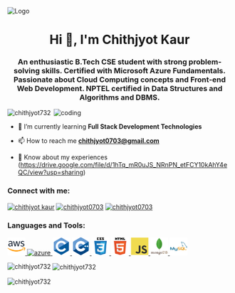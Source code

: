 ![Logo](https://github.com/chithjyot732/chithjyot732/blob/main/MYBANNER.png)

<h1 align="center">Hi 👋, I'm Chithjyot Kaur</h1>
<h3 align="center">An enthusiastic B.Tech CSE student with strong problem-solving skills. Certified with Microsoft Azure Fundamentals. Passionate about Cloud Computing concepts and Front-end Web Development. NPTEL certified in Data Structures and Algorithms and DBMS.</h3>

<img align="right" alt="coding" width="400" src="https://camo.githubusercontent.com/374987f773148e46b1851b9e3bc4bf71b182562dd002620ef3e4263cb3997130/68747470733a2f2f6d69726f2e6d656469756d2e636f6d2f6d61782f3837352f312a7164415731546a434e353768316c6275757a766368672e676966">

<p align="left"> <img src="https://komarev.com/ghpvc/?username=chithjyot732&label=Profile%20views&color=0e75b6&style=flat" alt="chithjyot732" /> </p>

- 🔭 I’m currently learning **Full Stack Development Technologies**

- 📫 How to reach me **chithjyot0703@gmail.com**

- 📄 Know about my experiences (https://drive.google.com/file/d/1hTq_mR0uJS_NRnPN_etFCY10kAhY4eQC/view?usp=sharing)

<h3 align="left">Connect with me:</h3>
<p align="left">
<a href="https://linkedin.com/in/chithjyot kaur" target="blank"><img align="center" src="https://raw.githubusercontent.com/rahuldkjain/github-profile-readme-generator/master/src/images/icons/Social/linked-in-alt.svg" alt="chithjyot kaur" height="30" width="40" /></a>
<a href="https://www.hackerrank.com/chithjyot0703" target="blank"><img align="center" src="https://raw.githubusercontent.com/rahuldkjain/github-profile-readme-generator/master/src/images/icons/Social/hackerrank.svg" alt="chithjyot0703" height="30" width="40" /></a>
<a href="https://auth.geeksforgeeks.org/user/chithjyot0703" target="blank"><img align="center" src="https://raw.githubusercontent.com/rahuldkjain/github-profile-readme-generator/master/src/images/icons/Social/geeks-for-geeks.svg" alt="chithjyot0703" height="30" width="40" /></a>
</p>

<h3 align="left">Languages and Tools:</h3>
<p align="left"> <a href="https://aws.amazon.com" target="_blank" rel="noreferrer"> <img src="https://raw.githubusercontent.com/devicons/devicon/master/icons/amazonwebservices/amazonwebservices-original-wordmark.svg" alt="aws" width="40" height="40"/> </a> <a href="https://azure.microsoft.com/en-in/" target="_blank" rel="noreferrer"> <img src="https://www.vectorlogo.zone/logos/microsoft_azure/microsoft_azure-icon.svg" alt="azure" width="40" height="40"/> </a> <a href="https://www.cprogramming.com/" target="_blank" rel="noreferrer"> <img src="https://raw.githubusercontent.com/devicons/devicon/master/icons/c/c-original.svg" alt="c" width="40" height="40"/> </a> <a href="https://www.w3schools.com/cpp/" target="_blank" rel="noreferrer"> <img src="https://raw.githubusercontent.com/devicons/devicon/master/icons/cplusplus/cplusplus-original.svg" alt="cplusplus" width="40" height="40"/> </a> <a href="https://www.w3schools.com/css/" target="_blank" rel="noreferrer"> <img src="https://raw.githubusercontent.com/devicons/devicon/master/icons/css3/css3-original-wordmark.svg" alt="css3" width="40" height="40"/> </a> <a href="https://www.w3.org/html/" target="_blank" rel="noreferrer"> <img src="https://raw.githubusercontent.com/devicons/devicon/master/icons/html5/html5-original-wordmark.svg" alt="html5" width="40" height="40"/> </a> <a href="https://developer.mozilla.org/en-US/docs/Web/JavaScript" target="_blank" rel="noreferrer"> <img src="https://raw.githubusercontent.com/devicons/devicon/master/icons/javascript/javascript-original.svg" alt="javascript" width="40" height="40"/> </a> <a href="https://www.mongodb.com/" target="_blank" rel="noreferrer"> <img src="https://raw.githubusercontent.com/devicons/devicon/master/icons/mongodb/mongodb-original-wordmark.svg" alt="mongodb" width="40" height="40"/> </a> <a href="https://www.mysql.com/" target="_blank" rel="noreferrer"> <img src="https://raw.githubusercontent.com/devicons/devicon/master/icons/mysql/mysql-original-wordmark.svg" alt="mysql" width="40" height="40"/> </a> </p>

<p><img align="left" src="https://github-readme-stats.vercel.app/api/top-langs?username=chithjyot732&show_icons=true&locale=en&layout=compact" alt="chithjyot732" /></p>

<p>&nbsp;<img align="center" src="https://github-readme-stats.vercel.app/api?username=chithjyot732&show_icons=true&locale=en" alt="chithjyot732" /></p>

<p><img align="center" src="https://github-readme-streak-stats.herokuapp.com/?user=chithjyot732&" alt="chithjyot732" /></p>
